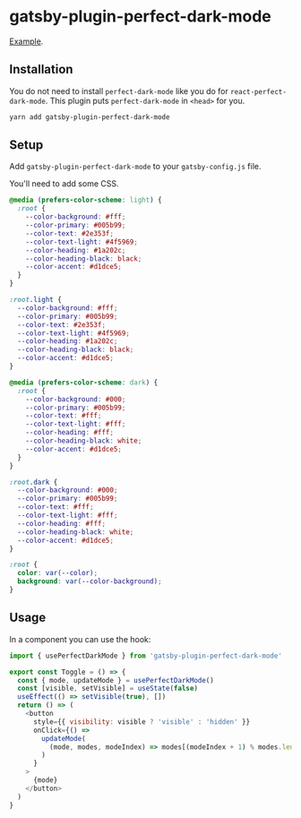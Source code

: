 # gatsby-plugin-perfect-dark-mode

[Example](https://perfect-dark-mode-gatsby.netlify.app/).

## Installation

You do not need to install `perfect-dark-mode` like you do for `react-perfect-dark-mode`.
This plugin puts `perfect-dark-mode` in `<head>` for you.

```bash
yarn add gatsby-plugin-perfect-dark-mode
```

## Setup

Add `gatsby-plugin-perfect-dark-mode` to your `gatsby-config.js` file.

You'll need to add some CSS.

```css
@media (prefers-color-scheme: light) {
  :root {
    --color-background: #fff;
    --color-primary: #005b99;
    --color-text: #2e353f;
    --color-text-light: #4f5969;
    --color-heading: #1a202c;
    --color-heading-black: black;
    --color-accent: #d1dce5;
  }
}

:root.light {
  --color-background: #fff;
  --color-primary: #005b99;
  --color-text: #2e353f;
  --color-text-light: #4f5969;
  --color-heading: #1a202c;
  --color-heading-black: black;
  --color-accent: #d1dce5;
}

@media (prefers-color-scheme: dark) {
  :root {
    --color-background: #000;
    --color-primary: #005b99;
    --color-text: #fff;
    --color-text-light: #fff;
    --color-heading: #fff;
    --color-heading-black: white;
    --color-accent: #d1dce5;
  }
}

:root.dark {
  --color-background: #000;
  --color-primary: #005b99;
  --color-text: #fff;
  --color-text-light: #fff;
  --color-heading: #fff;
  --color-heading-black: white;
  --color-accent: #d1dce5;
}

:root {
  color: var(--color);
  background: var(--color-background);
}
```

## Usage

In a component you can use the hook:

```js
import { usePerfectDarkMode } from 'gatsby-plugin-perfect-dark-mode'

export const Toggle = () => {
  const { mode, updateMode } = usePerfectDarkMode()
  const [visible, setVisible] = useState(false)
  useEffect(() => setVisible(true), [])
  return () => (
    <button
      style={{ visibility: visible ? 'visible' : 'hidden' }}
      onClick={() =>
        updateMode(
          (mode, modes, modeIndex) => modes[(modeIndex + 1) % modes.length],
        )
      }
    >
      {mode}
    </button>
  )
}
```
